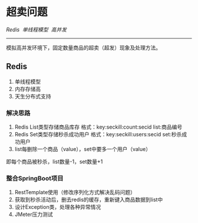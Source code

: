 ﻿# 超卖问题

*Redis*&nbsp;  *单线程模型*&nbsp;  *高并发*

---

模拟高并发环境下，固定数量商品的超卖（超发）现象及处理方法。

## Redis ##
 1. 单线程模型
 2. 内存存储高
 3. 天生分布式支持
### 解决思路 ###
 1. Redis List类型存储商品库存
    格式：key:seckill:count:secid list:商品编号
 2. Redis Set类型存储秒杀成功用户
    格式：key:seckill:users:secid set:秒杀成功用户
 3. list每删除一个商品（value），set中要多一个用户（value） 

即每个商品被秒杀，list数量-1，set数量+1

### 整合SpringBoot项目 ###
1. RestTemplate使用（修改序列化方式解决乱码问题）
2. 获取到秒杀活动后，删去redis的缓存，重新键入商品数据到list中
3. 设计Exception类，处理各种异常情况
4. JMeter压力测试




 
